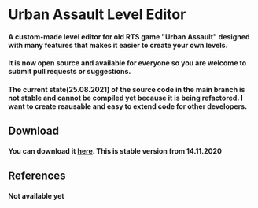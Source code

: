 # Urban Assault Level Editor

#### A custom-made level editor for old RTS game "Urban Assault" designed with many features that makes it easier to create your own levels.

#### It is now open source and available for everyone so you are welcome to submit pull requests or suggestions.

#### The current state(25.08.2021) of the source code in the main branch is not stable and cannot be compiled yet because it is being refactored. I want to create reausable and easy to extend code for other developers.

## Download
#### You can download it [here](https://github.com/YdroDev/Urban-Assault-Level-Editor/releases/download/1.4.0a/UA.Level.Editor.jar). This is stable version from 14.11.2020

## References
#### Not available yet